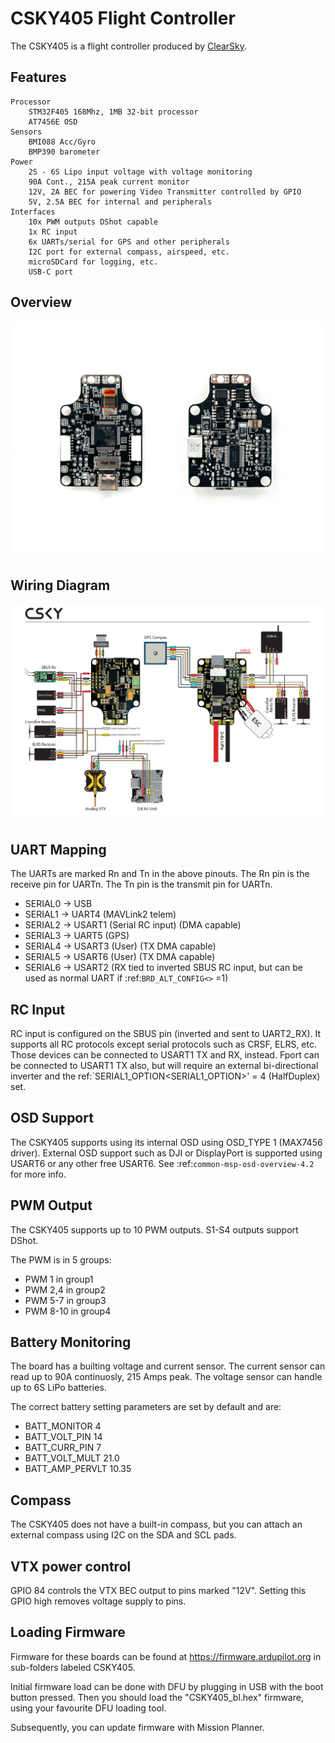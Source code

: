 # CSKY405 Flight Controller

The CSKY405 is a flight controller produced by [ClearSky](http://csky.space/).

## Features
    Processor
        STM32F405 168Mhz, 1MB 32-bit processor
        AT7456E OSD
    Sensors
        BMI088 Acc/Gyro
        BMP390 barometer
    Power
        2S - 6S Lipo input voltage with voltage monitoring
        90A Cont., 215A peak current monitor
        12V, 2A BEC for powering Video Transmitter controlled by GPIO
        5V, 2.5A BEC for internal and peripherals
    Interfaces
        10x PWM outputs DShot capable
        1x RC input
        6x UARTs/serial for GPS and other peripherals
        I2C port for external compass, airspeed, etc.
        microSDCard for logging, etc.
        USB-C port
  

## Overview

![CSKY405](CSKY405.png)

## Wiring Diagram

![CSKY405 Wiring](CSKY405_wiring.png)

## UART Mapping

The UARTs are marked Rn and Tn in the above pinouts. The Rn pin is the
receive pin for UARTn. The Tn pin is the transmit pin for UARTn.

 - SERIAL0 -> USB
 - SERIAL1 -> UART4  (MAVLink2 telem)
 - SERIAL2 -> USART1 (Serial RC input) (DMA capable)
 - SERIAL3 -> UART5  (GPS)
 - SERIAL4 -> USART3 (User) (TX DMA capable)
 - SERIAL5 -> USART6 (User) (TX DMA capable)
 - SERIAL6 -> USART2 (RX tied to inverted SBUS RC input, but can be used as normal UART if :ref:`BRD_ALT_CONFIG<>` =1) 


## RC Input

RC input is configured on the SBUS pin (inverted and sent to UART2_RX). It supports all RC
protocols except serial protocols such as CRSF, ELRS, etc. Those devices can be connected to USART1 TX and RX, instead.
Fport can be connected to USART1 TX also, but will require an external bi-directional inverter and the ref:`SERIAL1_OPTION<SERIAL1_OPTION>' = 4 (HalfDuplex) set.
   
## OSD Support

The CSKY405 supports using its internal OSD using OSD_TYPE 1 (MAX7456 driver). External OSD support such as DJI or DisplayPort is supported using USART6 or any other free USART6. See :ref:`common-msp-osd-overview-4.2` for more info.

## PWM Output

The CSKY405 supports up to 10 PWM outputs. S1-S4 outputs support DShot.

The PWM is in 5 groups:

 - PWM 1 in group1
 - PWM 2,4 in group2
 - PWM 5-7 in group3
 - PWM 8-10 in group4

## Battery Monitoring

The board has a builting voltage and current sensor. The current
sensor can read up to 90A continuosly, 215 Amps peak. The voltage sensor can handle up to 6S
LiPo batteries.

The correct battery setting parameters are set by default and are:

 - BATT_MONITOR 4
 - BATT_VOLT_PIN 14
 - BATT_CURR_PIN 7
 - BATT_VOLT_MULT 21.0
 - BATT_AMP_PERVLT 10.35

## Compass

The CSKY405 does not have a built-in compass, but you can attach an external compass using I2C on the SDA and SCL pads.

## VTX power control

GPIO 84 controls the VTX BEC output to pins marked "12V". Setting this GPIO high removes voltage supply to pins.

## Loading Firmware
Firmware for these boards can be found at https://firmware.ardupilot.org in sub-folders labeled CSKY405.

Initial firmware load can be done with DFU by plugging in USB with the
boot button pressed. Then you should load the "CSKY405_bl.hex"
firmware, using your favourite DFU loading tool.

Subsequently, you can update firmware with Mission Planner.


